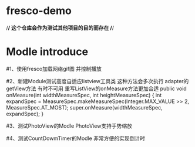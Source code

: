 # fresco-demo
/********************************************************/
这个仓库会作为测试其他项目的目的而存在
/********************************************************/

# Modle introduce

#1、使用fresco加载网络gif图 并控制播放

#2、新建Module测试高度自适应listview工具类
这种方法会多次执行 adapter的getView方法 有时不可用
重写ListView的onMeasure方法更加合适
public void onMeasure(int widthMeasureSpec, int heightMeasureSpec) {
        int expandSpec = MeasureSpec.makeMeasureSpec(Integer.MAX_VALUE >> 2, MeasureSpec.AT_MOST);
        super.onMeasure(widthMeasureSpec, expandSpec);
    }

#3、测试PhotoView的Modle PhotoView支持手势缩放

#4、测试CountDowmTimer的Modle
非常方便的实现倒计时



